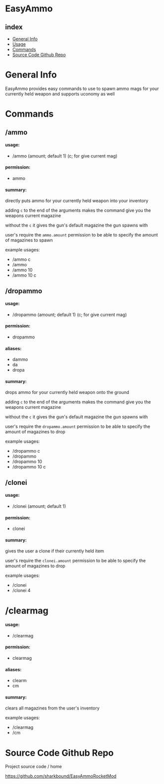 # EasyAmmo
## index
* [General Info](#general-info)
* [Usage](#usage)
* [Commands](#commands)
* [Source Code Github Repo](#source-code-github-repo)

# General Info
EasyAmmo provides easy commands to use to spawn ammo mags for your currently held weapon and supports uconomy as well

# Commands
## /ammo 
#### usage: 
* /ammo (amount; default 1) (c; for give current mag)
#### permission: 
* ammo
#### summary:
directly puts ammo for your currently held weapon into your inventory

adding `c` to the end of the arguments makes the command give you the weapons current magazine

without the `c` it gives the gun's default magazine the gun spawns with

user's require the `ammo.amount` permission to be able to specify the amount of magazines to spawn

example usages: 
* /ammo c  
* /ammo 
* /ammo 10 
* /ammo 10 c

## /dropammo 
#### usage: 
* /dropammo (amount; default 1) (c; for give current mag)
#### permission: 
* dropammo
#### aliases:
* dammo
* da
* dropa
#### summary:
drops ammo for your currently held weapon onto the ground

adding `c` to the end of the arguments makes the command give you the weapons current magazine

without the `c` it gives the gun's default magazine the gun spawns with

user's require the `dropammo.amount` permission to be able to specify the amount of magazines to drop

example usages: 
* /dropammo c  
* /dropammo 
* /dropammo 10 
* /dropammo 10 c

## /clonei 
#### usage: 
* /clonei (amount; default 1)
#### permission: 
* clonei
#### summary:
gives the user a clone if their currently held item

user's require the `clonei.amount` permission to be able to specify the amount of magazines to drop

example usages: 
* /clonei   
* /clonei 4

# /clearmag
#### usage: 
* /clearmag
#### permission: 
* clearmag
#### aliases:
* clearm
* cm
#### summary:
clears all magazines from the user's inventory

example usages: 
* /clearmag
* /cm   


# Source Code Github Repo
Project source code / home

https://github.com/sharkbound/EasyAmmoRocketMod